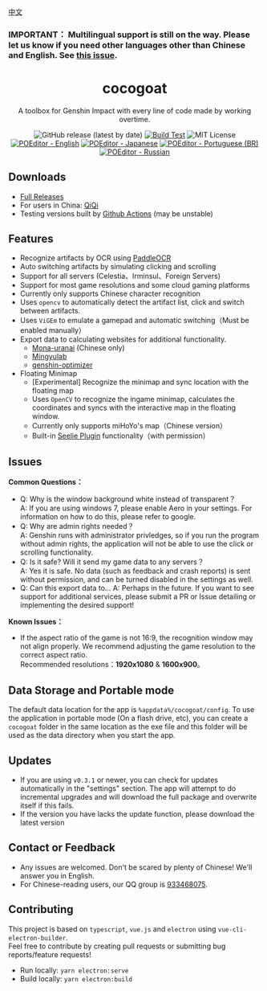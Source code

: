 [中文](https://github.com/YuehaiTeam/cocogoat/blob/main/README.md)
### IMPORTANT： Multilingual support is still on the way. Please let us know if you need other languages other than Chinese and English. See [this issue](https://github.com/YuehaiTeam/cocogoat/issues/6).

<div align="center">

# cocogoat  
A toolbox for Genshin Impact with every line of code made by working overtime.

![GitHub release (latest by date)](https://img.shields.io/github/v/release/YuehaiTeam/cocogoat)
[![Build Test](https://github.com/YuehaiTeam/cocogoat/actions/workflows/build-test.yml/badge.svg)](https://github.com/YuehaiTeam/cocogoat/actions/workflows/build-test.yml)
![MIT License](https://shields.io/badge/license-MIT-green)
[![POEditor - English](https://img.shields.io/poeditor/progress/434087/en?token=d0ebc6efc6db6d4c57aaa1103a0c4abd)](https://poeditor.com/join/project?hash=jZiEtV01OO)
[![POEditor - Japanese](https://img.shields.io/poeditor/progress/434087/ja?token=d0ebc6efc6db6d4c57aaa1103a0c4abd)](https://poeditor.com/join/project?hash=jZiEtV01OO)
[![POEditor - Portuguese (BR)](https://img.shields.io/poeditor/progress/434087/pt-br?token=d0ebc6efc6db6d4c57aaa1103a0c4abd)](https://poeditor.com/join/project?hash=jZiEtV01OO)
[![POEditor - Russian](https://img.shields.io/poeditor/progress/434087/ru?token=d0ebc6efc6db6d4c57aaa1103a0c4abd)](https://poeditor.com/join/project?hash=jZiEtV01OO)

</div>

## Downloads
 - [Full Releases](https://github.com/YuehaiTeam/cocogoat/releases) 
 - For users in China: [QiQi](https://77.cocogoat.work/v1/ascension/)
 - Testing versions built by [Github Actions](https://github.com/YuehaiTeam/cocogoat/actions/workflows/build-test.yml) (may be unstable)

## Features
 - Recognize artifacts by OCR using [PaddleOCR](https://github.com/PaddlePaddle/PaddleOCR)
 - Auto switching artifacts by simulating clicking and scrolling
 - Support for all servers (Celestia、Irminsul、Foreign Servers)  
 - Support for most game resolutions and some cloud gaming platforms  
 - Currently only supports Chinese character recognition
 - Uses `opencv` to automatically detect the artifact list, click and switch between artifacts.
 - Uses `ViGEm` to emulate a gamepad and automatic switching（Must be enabled manually）
 - Export data to calculating websites for additional functionality.
   - [Mona-uranai](https://www.mona-uranai.com/) (Chinese only)
   - [Mingyulab](https://genshin.mingyulab.com/)  
   - [genshin-optimizer](https://frzyc.github.io/genshin-optimizer/)  
 - Floating Minimap
   - [Experimental] Recognize the minimap and sync location with the floating map
   - Uses `OpenCV` to recognize the ingame minimap, calculates the coordinates and syncs with the interactive map in the floating window.
   - Currently only supports miHoYo's map（Chinese version）
   - Built-in [Seelie Plugin](https://chrome.google.com/webstore/detail/seelie/jkapcfbicpbhigopkhpielmbkgfchdgh) functionality（with permission）

## Issues
**Common Questions：**
 - Q: Why is the window background white instead of transparent？  
   A: If you are using windows 7, please enable Aero in your settings. For information on how to do this, please refer to google.
 - Q: Why are admin rights needed？  
   A: Genshin runs with administrator privledges, so if you run the program without admin rights, the application will not be able to use the click or scrolling functionality.
 - Q: Is it safe? Will it send my game data to any servers？  
   A: Yes it is safe. No data (such as feedback and crash reports) is sent without permission, and can be turned disabled in the settings as well.
 - Q: Can this export data to...
   A: Perhaps in the future. If you want to see support for additional services, please submit a PR or Issue detailing or implementing the desired support!

**Known Issues：**
 - If the aspect ratio of the game is not 16:9, the recognition window may not align properly. We recommend adjusting the game resolution to the correct aspect ratio.  
   Recommended resolutions：**1920x1080** & **1600x900**。
   
## Data Storage and Portable mode
The default data location for the app is `%appdata%/cocogoat/config`. To use the application in portable mode (On a flash drive, etc), you can create a `cocogoat` folder in the same location as the exe file and this folder will be used as the data directory when you start the app.

## Updates
 - If you are using `v0.3.1` or newer, you can check for updates automatically in the "settings" section.
   The app will attempt to do incremental upgrades and will download the full package and overwrite itself if this fails.
 - If the version you have lacks the update function, please download the latest version

## Contact or Feedback
 - Any issues are welcomed. Don't be scared by plenty of Chinese! We'll answer you in English.
 - For Chinese-reading users, our QQ group is [933468075](https://jq.qq.com/?_wv=1027&k=Pl2MFHcA).

## Contributing
This project is based on `typescript`, `vue.js` and `electron` using `vue-cli-electron-builder`.  
Feel free to contribute by creating pull requests or submitting bug reports/feature requests!

 - Run locally: `yarn electron:serve`
 - Build locally: `yarn electron:build`
